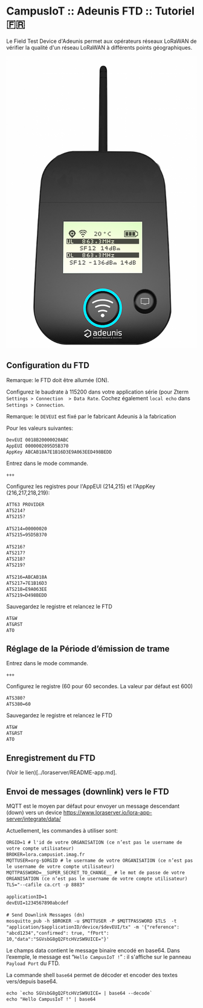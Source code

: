 # CampusIoT :: Adeunis FTD :: Tutoriel :fr:

Le Field Test Device d'Adeunis permet aux opérateurs réseaux LoRaWAN de vérifier la qualité d'un réseau LoRaWAN à différents points géographiques.

![FTD](./ftd.png)

## Configuration du FTD

Remarque: le FTD doit être allumée (ON).

Configurez le baudrate à 115200 dans votre application série (pour Zterm `Settings > Connection  > Data Rate`. Cochez également `local echo` dans `Settings > Connection`.

Remarque: le `DEVEUI` est fixé par le fabricant Adeunis à la fabrication

Pour les valeurs suivantes:
```
DevEUI 0018B20000020ABC
AppEUI 0000002095D5B370
AppKey ABCAB18A7E1B16D3E9A063EED498BEDD
```

Entrez dans le mode commande.
```
+++
```

Configurez les registres pour l'AppEUI (214,215) et l'AppKey (216,217,218,219):
```
ATT63 PROVIDER
ATS214?
ATS215?

ATS214=00000020
ATS215=95D5B370

ATS216?
ATS217?
ATS218?
ATS219?

ATS216=ABCAB18A
ATS217=7E1B16D3
ATS218=E9A063EE
ATS219=D498BEDD
```

Sauvegardez le registre et relancez le FTD
```
AT&W
AT&RST
ATO
```

## Réglage de la Période d’émission de trame

Entrez dans le mode commande.
```
+++
```

Configurez le registre (60 pour 60 secondes. La valeur par défaut est 600)
```
ATS380?
ATS380=60
```

Sauvegardez le registre et relancez le FTD
```
AT&W
AT&RST
ATO
```

## Enregistrement du FTD
(Voir le lien)[../loraserver/README-app.md].

## Envoi de messages (downlink) vers le FTD

MQTT est le moyen par défaut pour envoyer un message descendant (down) vers un device https://www.loraserver.io/lora-app-server/integrate/data/

Actuellement, les commandes à utiliser sont:

```
ORGID=1 # l'id de votre ORGANISATION (ce n’est pas le username de votre compte utilisateur)
BROKER=lora.campusiot.imag.fr
MQTTUSER=org-$ORGID # le username de votre ORGANISATION (ce n’est pas le username de votre compte utilisateur)
MQTTPASSWORD=__SUPER_SECRET_TO_CHANGE__ # le mot de passe de votre ORGANISATION (ce n’est pas le username de votre compte utilisateur)
TLS="--cafile ca.crt -p 8883"

applicationID=1
devEUI=1234567890abcdef

# Send Downlink Messages (dn)
mosquitto_pub -h $BROKER -u $MQTTUSER -P $MQTTPASSWORD $TLS  -t "application/$applicationID/device/$devEUI/tx" -m '{"reference": "abcd1234","confirmed": true, "fPort": 10,"data":"SGVsbG8gQ2FtcHVzSW9UICE="}'
```

Le champs data contient le message binaire encodé en base64.
Dans l’exemple, le message est “`Hello CampusIoT !`” : il s'affiche sur le panneau `Payload Port` du FTD.

La commande shell `base64` permet de décoder et encoder des textes vers/depuis base64.
```
echo `echo SGVsbG8gQ2FtcHVzSW9UICE= | base64 --decode`
echo "Hello CampusIoT !" | base64
```
